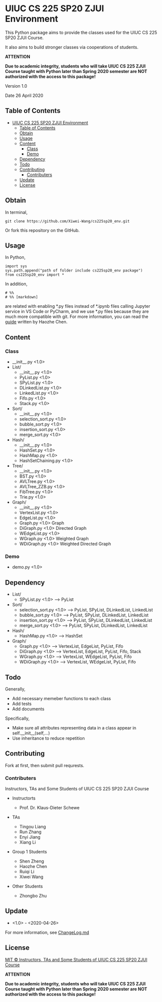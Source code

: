 # UIUC CS 225 SP20 ZJUI Environment

This Python package aims to provide the classes used for the UIUC CS 225 SP20 ZJUI Course.

It also aims to build stronger classes via cooperations of students.

**ATTENTION**

**Due to academic integrity, students who will take UIUC CS 225 ZJUI Course taught with Python later than Spring 2020 semester are NOT authorized with the access
to this package!**

Version 1.0

Date 26 April 2020

## Table of Contents
- [UIUC CS 225 SP20 ZJUI Environment](#uiuc-cs-225-sp20-zjui-environment)
  - [Table of Contents](#table-of-contents)
  - [Obtain](#obtain)
  - [Usage](#usage)
  - [Content](#content)
    - [Class](#class)
    - [Demo](#demo)
  - [Dependency](#dependency)
  - [Todo](#todo)
  - [Contributing](#contributing)
    - [Contributers](#contributers)
  - [Update](#update)
  - [License](#license)

## Obtain

In terminal,

```
git clone https://github.com/Xiwei-Wang/cs225sp20_env.git
```

Or fork this repository on the GitHub.

## Usage

In Python,

```
import sys
sys.path.append("path of folder include cs225sp20_env package")
from cs225sp20_env import *
```

In addition,
```
# %%
# %% [markdown]
```
are related with enabling *.py files instead of *.ipynb files calling Jupyter service in VS Code or PyCharm, and we use *.py files because they are much more compatible with git. For more information, you can read the [guide](https://www.notion.so/VScode-python-156cbae7f0134b44a4287459250b27aa) written by Haozhe Chen.

## Content

### Class

* \_\_init__.py <1.0>
* List/
  * \_\_init__.py <1.0>
  * PyList.py <1.0>
  * SPyList.py <1.0>
  * DLinkedList.py <1.0>
  * LinkedList.py <1.0>
  * Fifo.py <1.0>
  * Stack.py <1.0>
* Sort/
  * \_\_init__.py <1.0>
  * selection_sort.py <1.0>
  * bubble_sort.py <1.0>
  * insertion_sort.py <1.0>
  * merge_sort.py <1.0>
* Hash/
  * \_\_init__.py <1.0>
  * HashSet.py <1.0>
  * HashMap.py <1.0>
  * HashSetChaining.py <1.0>
* Tree/
  * \_\_init__.py <1.0>
  * BST.py <1.0>
  * AVLTree.py <1.0>
  * AVLTree_ZZB.py <1.0>
  * FibTree.py <1.0>
  * Trie.py <1.0>
* Graph/
  * \_\_init__.py <1.0>
  * VertexList.py <1.0>
  * EdgeList.py <1.0>
  * Graph.py <1.0> Graph
  * DiGraph.py <1.0> Directed Graph
  * WEdgeList.py <1.0>
  * WGraph.py <1.0> Weighted Graph
  * WDiGraph.py <1.0> Weighted Directed Graph

### Demo

* demo.py <1.0>

## Dependency

* List/
  * SPyList.py <1.0> --> PyList
* Sort/
  * selection_sort.py <1.0> --> PyList, SPyList, DLinkedList, LinkedList
  * bubble_sort.py <1.0> --> PyList, SPyList, DLinkedList, LinkedList
  * insertion_sort.py <1.0> --> PyList, SPyList, DLinkedList, LinkedList
  * merge_sort.py <1.0> --> PyList, SPyList, DLinkedList, LinkedList
* Hash/
  * HashMap.py <1.0> --> HashSet
* Graph/
  * Graph.py <1.0> --> VertexList, EdgeList, PyList, Fifo
  * DiGraph.py <1.0> --> VertexList, EdgeList, PyList, Fifo, Stack
  * WGraph.py <1.0> --> VertexList, WEdgeList, PyList, Fifo
  * WDiGraph.py <1.0> --> VertexList, WEdgeList, PyList, Fifo

## Todo

Generally,
* Add necessary memeber functions to each class
* Add tests
* Add documents

Specifically,
* Make sure all attributes representing data in a class appear in self.\_\_init__(self,...)
* Use inheritance to reduce repetition

## Contributing

Fork at first, then submit pull requrests.

### Contributers

Instructors, TAs and Some Students of UIUC CS 225 SP20 ZJUI Course

* Instructorts
  * Prof. Dr. Klaus-Dieter Schewe

* TAs
  * Tingou Liang
  * Run Zhang
  * Enyi Jiang
  * Xiang Li

* Group 1 Students
   * Shen Zheng
   * Haozhe Chen
   * Ruiqi Li
   * Xiwei Wang
* Other Students
  * Zhongbo Zhu

## Update

* <1.0> - <2020-04-26>
  
For more information, see [ChangeLog.md](../ChangeLog.md)

## License

[MIT © Instructors, TAs and Some Students of UIUC CS 225 SP20 ZJUI Course](../LICENSE)

**ATTENTION**

**Due to academic integrity, students who will take UIUC CS 225 ZJUI Course taught with Python later than Spring 2020 semester are NOT authorized with the access
to this package!**